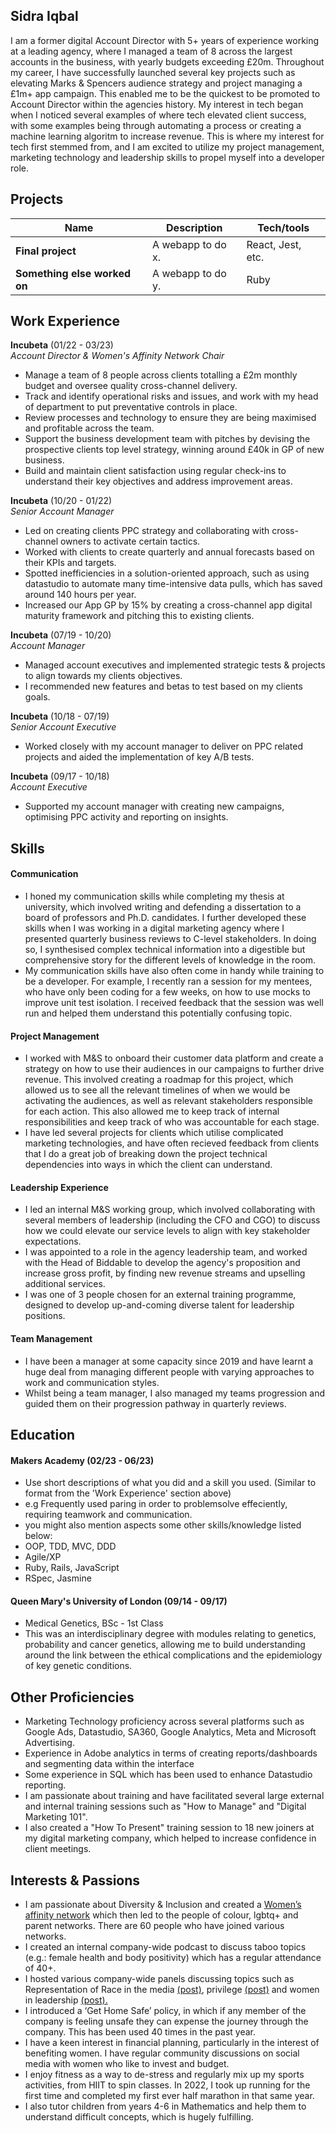 ## Sidra Iqbal

I am a former digital Account Director with 5+ years of experience working at a leading agency, where I managed a team of 8 across the largest accounts in the business, with yearly budgets exceeding £20m. Throughout my career, I have successfully launched several key projects such as elevating Marks & Spencers audience strategy and project managing a £1m+ app campaign. This enabled me to be the quickest to be promoted to Account Director within the agencies history. My interest in tech began when I noticed several examples of where tech elevated client success, with some examples being through automating a process or creating a machine learning algoritm to increase revenue. This is where my interest for tech first stemmed from, and I am excited to utilize my project management, marketing technology and leadership skills to propel myself into a developer role.

## Projects

| Name                         | Description       | Tech/tools        |
| ---------------------------- | ----------------- | ----------------- |
| **Final project**            | A webapp to do x. | React, Jest, etc. |
| **Something else worked on** | A webapp to do y. | Ruby              |

## Work Experience

**Incubeta** (01/22 - 03/23)  
_Account Director & Women's Affinity Network Chair_

- Manage a team of 8 people across clients totalling a £2m monthly budget and oversee quality cross-channel delivery.
- Track and identify operational risks and issues, and work with my head of department to put preventative controls in place.
- Review processes and technology to ensure they are being maximised and profitable across the team.
- Support the business development team with pitches by devising the prospective clients top level strategy, winning around £40k
in GP of new business.
- Build and maintain client satisfaction using regular check-ins to understand their key objectives and address improvement areas.

**Incubeta** (10/20 - 01/22)   
_Senior Account Manager_

- Led on creating clients PPC strategy and collaborating with cross-channel owners to activate certain tactics.
- Worked with clients to create quarterly and annual forecasts based on their KPIs and targets.
- Spotted inefficiencies in a solution-oriented approach, such as using datastudio to automate many time-intensive data pulls, which has saved around 140 hours per year.
- Increased our App GP by 15% by creating a cross-channel app digital maturity framework and pitching this to existing clients.

**Incubeta** (07/19 - 10/20)   
_Account Manager_

- Managed account executives and implemented strategic tests & projects to align towards my clients objectives.
- I recommended new features and betas to test based on my clients goals.

**Incubeta** (10/18 - 07/19)   
_Senior Account Executive_

- Worked closely with my account manager to deliver on PPC related projects and aided the implementation of key A/B tests.

**Incubeta** (09/17 - 10/18)   
_Account Executive_

- Supported my account manager with creating new campaigns, optimising PPC activity and reporting on insights.

## Skills

#### Communication
- I honed my communication skills while completing my thesis at university, which involved writing and defending a dissertation to a board of professors and Ph.D. candidates. I further developed these skills when I was working in a digital marketing agency where I presented quarterly business reviews to C-level stakeholders. In doing so, I synthesised complex technical information into a digestible but comprehensive story for the different levels of knowledge in the room.
- My communication skills have also often come in handy while training to be a developer. For example, I recently ran a session for my mentees, who have only been coding for a few weeks, on how to use mocks to improve unit test isolation. I received feedback that the session was well run and helped them understand this potentially confusing topic.

#### Project Management

- I worked with M&S to onboard their customer data platform and create a strategy on how to use their audiences in our campaigns to further drive revenue. This involved creating a roadmap for this project, which allowed us to see all the relevant timelines of when we would be activating the audiences, as well as relevant stakeholders responsible for each action. This also allowed me to keep track of internal responsibilities and keep track of who was accountable for each stage.
- I have led several projects for clients which utilise complicated marketing technologies, and have often recieved feedback from clients that I do a great job of breaking down the project technical dependencies into ways in which the client can understand.

#### Leadership Experience
- I led an internal M&S working group, which involved collaborating with several members of leadership (including the CFO and CGO) to discuss how we could elevate our service levels to align with key stakeholder expectations.
- I was appointed to a role in the agency leadership team, and worked with the Head of Biddable to develop the agency's proposition and increase gross profit, by finding new revenue streams and upselling additional services.
- I was one of 3 people chosen for an external training programme, designed to develop up-and-coming diverse talent for leadership positions.

#### Team Management
- I have been a manager at some capacity since 2019 and have learnt a huge deal from managing different people with varying approaches to work and communication styles.
- Whilst being a team manager, I also managed my teams progression and guided them on their progression pathway in quarterly reviews.

## Education

#### Makers Academy (02/23 - 06/23)
- Use short descriptions of what you did and a skill you used. (Similar to format from the 'Work Experience' section above)
- e.g Frequently used paring in order to problemsolve effeciently, requiring teamwork and communication.
- you might also mention aspects some other skills/knowledge listed below: 
- OOP, TDD, MVC, DDD
- Agile/XP
- Ruby, Rails, JavaScript
- RSpec, Jasmine

#### Queen Mary's University of London (09/14 - 09/17)

- Medical Genetics, BSc - 1st Class
- This was an interdisciplinary degree with modules relating to genetics, probability and cancer genetics, allowing me to build understanding around the link between the ethical complications and the epidemiology of key genetic conditions.

## Other Proficiencies

- Marketing Technology proficiency across several platforms such as Google Ads, Datastudio, SA360, Google Analytics, Meta and Microsoft Advertising.
- Experience in Adobe analytics in terms of creating reports/dashboards and segmenting data within the interface
- Some experience in SQL which has been used to enhance Datastudio reporting.
- I am passionate about training and have facilitated several large external and internal training sessions such as "How to Manage" and "Digital Marketing 101".
- I also created a "How To Present" training session to 18 new joiners at my digital marketing company, which helped to increase confidence in client meetings.

## Interests & Passions

- I am passionate about Diversity & Inclusion and created a [Women’s affinity network](https://www.linkedin.com/feed/update/urn:li:activity:6790944477172301824/?updateEntityUrn=urn%3Ali%3Afs_feedUpdate%3A%28V2%2Curn%3Ali%3Aactivity%3A6790944477172301824%29) which then led to the people of colour,
lgbtq+ and parent networks. There are 60 people who have joined various networks.
- I created an internal company-wide podcast to discuss taboo topics (e.g.: female health and body positivity) which has a regular attendance of 40+.
- I hosted various company-wide panels discussing topics such as Representation of Race in the media [(post)](https://www.linkedin.com/feed/update/urn:li:activity:6857250219441049600/?updateEntityUrn=urn%3Ali%3Afs_feedUpdate%3A%28V2%2Curn%3Ali%3Aactivity%3A6857250219441049600%29), privilege [(post)](https://www.linkedin.com/feed/update/urn:li:activity:7034846484776804353/?updateEntityUrn=urn%3Ali%3Afs_feedUpdate%3A%28V2%2Curn%3Ali%3Aactivity%3A7034846484776804353%29) and women in leadership [(post).](https://www.linkedin.com/feed/update/urn:li:activity:7040033620660473856/?updateEntityUrn=urn%3Ali%3Afs_feedUpdate%3A%28V2%2Curn%3Ali%3Aactivity%3A7040033620660473856%29&lipi=urn%3Ali%3Apage%3Ad_flagship3_profile_view_base_featured_details%3BXPNhU8%2B%2FQpuIhu56N7yMdw%3D%3D)
- I introduced a ‘Get Home Safe’ policy, in which if any member of the company is feeling unsafe they can expense the journey
through the company. This has been used 40 times in the past year.
- I have a keen interest in financial planning, particularly in the interest of benefiting women. I have regular community
discussions on social media with women who like to invest and budget.
- I enjoy fitness as a way to de-stress and regularly mix up my sports activities, from HIIT to spin classes. In 2022, I took up running for the first time and completed my first ever half marathon in that same year.
- I also tutor children from years 4-6 in Mathematics and help them to understand difficult concepts, which is hugely fulfilling.
